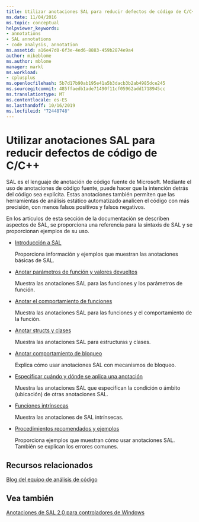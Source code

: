 ```yaml
---
title: Utilizar anotaciones SAL para reducir defectos de código de C/C++
ms.date: 11/04/2016
ms.topic: conceptual
helpviewer_keywords:
- annotations
- SAL annotations
- code analysis, annotation
ms.assetid: a16e47d0-6f3e-4ed6-8883-459b2874e9a4
author: mikeblome
ms.author: mblome
manager: markl
ms.workload:
- cplusplus
ms.openlocfilehash: 5b7d17b90ab195e41a5b3dacb3b2ab4985dce245
ms.sourcegitcommit: 485ffaedb1ade71490f11cf05962add1718945cc
ms.translationtype: MT
ms.contentlocale: es-ES
ms.lasthandoff: 10/16/2019
ms.locfileid: "72448748"
---
```

# <a name="using-sal-annotations-to-reduce-cc-code-defects"></a>Utilizar anotaciones SAL para reducir defectos de código de C/C++
SAL es el lenguaje de anotación de código fuente de Microsoft. Mediante el uso de anotaciones de código fuente, puede hacer que la intención detrás del código sea explícita. Estas anotaciones también permiten que las herramientas de análisis estático automatizado analicen el código con más precisión, con menos falsos positivos y falsos negativos.

En los artículos de esta sección de la documentación se describen aspectos de SAL, se proporciona una referencia para la sintaxis de SAL y se proporcionan ejemplos de su uso.

- [Introducción a SAL](../code-quality/understanding-sal.md)

     Proporciona información y ejemplos que muestran las anotaciones básicas de SAL.

- [Anotar parámetros de función y valores devueltos](../code-quality/annotating-function-parameters-and-return-values.md)

     Muestra las anotaciones SAL para las funciones y los parámetros de función.

- [Anotar el comportamiento de funciones](../code-quality/annotating-function-behavior.md)

     Muestra las anotaciones SAL para las funciones y el comportamiento de la función.

- [Anotar structs y clases](../code-quality/annotating-structs-and-classes.md)

     Muestra las anotaciones SAL para estructuras y clases.

- [Anotar comportamiento de bloqueo](../code-quality/annotating-locking-behavior.md)

     Explica cómo usar anotaciones SAL con mecanismos de bloqueo.

- [Especificar cuándo y dónde se aplica una anotación](../code-quality/specifying-when-and-where-an-annotation-applies.md)

     Muestra las anotaciones SAL que especifican la condición o ámbito (ubicación) de otras anotaciones SAL.

- [Funciones intrínsecas](../code-quality/intrinsic-functions.md)

     Muestra las anotaciones de SAL intrínsecas.

- [Procedimientos recomendados y ejemplos](../code-quality/best-practices-and-examples-sal.md)

     Proporciona ejemplos que muestran cómo usar anotaciones SAL. También se explican los errores comunes.

## <a name="related-resources"></a>Recursos relacionados
[Blog del equipo de análisis de código](http://go.microsoft.com/fwlink/?LinkId=251197)

## <a name="see-also"></a>Vea también
[Anotaciones de SAL 2,0 para controladores de Windows](http://go.microsoft.com/fwlink/?LinkId=250979)
